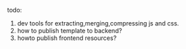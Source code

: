 todo:
 1. dev tools for extracting,merging,compressing js and css.
 2. how to publish template to backend?
 3. howto publish frontend resources?